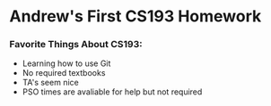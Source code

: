 # Andrew's First CS193 Homework

### Favorite Things About CS193:
- Learning how to use Git
- No required textbooks
- TA's seem nice
- PSO times are avaliable for help but not required
